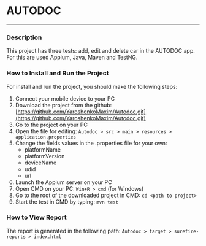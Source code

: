 # AUTODOC
____

### Description

This project has three tests: add, edit and delete car in the AUTODOC app.
For this are used Appium, Java, Maven and TestNG. 

### How to Install and Run the Project

For install and run the project, you should make the following steps:
1. Connect your mobile device to your PC
2. Download the project from the github: [https://github.com/YaroshenkoMaxim/Autodoc.git](https://github.com/YaroshenkoMaxim/Autodoc.git)
3. Go to the project on your PC
4. Open the file for editing: `Autodoc > src > main > resources > application.properties`
5. Change the fields values in the .properties file for your own: 
    + platformName
    + platformVersion
    + deviceName
    + udid
    + url
6. Launch the Appium server on your PC
7. Open CMD on your PC: `Win+R > cmd` (for Windows)
8. Go to the root of the downloaded project in CMD: `cd <path to project>`
9. Start the test in CMD by typing: `mvn test`

### How to View Report

The report is generated in the following path: `Autodoc > target > surefire-reports > index.html`